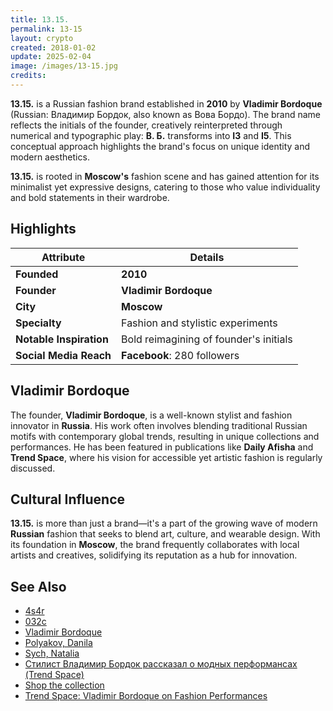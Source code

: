 ```yaml
---
title: 13.15.  
permalink: 13-15  
layout: crypto  
created: 2018-01-02  
update: 2025-02-04  
image: /images/13-15.jpg  
credits:  
---
```


**13.15.** is a Russian fashion brand established in **2010** by **Vladimir Bordoque** (Russian: Владимир Бордок, also known as Вова Бордо). The brand name reflects the initials of the founder, creatively reinterpreted through numerical and typographic play: **В. Б.** transforms into **I3** and **I5**. This conceptual approach highlights the brand's focus on unique identity and modern aesthetics.  

**13.15.** is rooted in **Moscow's** fashion scene and has gained attention for its minimalist yet expressive designs, catering to those who value individuality and bold statements in their wardrobe.  

## Highlights  

| Attribute                | Details                                      |  
|--------------------------|----------------------------------------------|  
| **Founded**              | **2010**                                     |  
| **Founder**              | **Vladimir Bordoque**                        |  
| **City**                 | **Moscow**                                   |  
| **Specialty**            | Fashion and stylistic experiments           |  
| **Notable Inspiration**  | Bold reimagining of founder's initials       |  
| **Social Media Reach**   | **Facebook**: 280 followers                  |  

## Vladimir Bordoque  

The founder, **Vladimir Bordoque**, is a well-known stylist and fashion innovator in **Russia**. His work often involves blending traditional Russian motifs with contemporary global trends, resulting in unique collections and performances. He has been featured in publications like **Daily Afisha** and **Trend Space**, where his vision for accessible yet artistic fashion is regularly discussed.  

## Cultural Influence  

**13.15.** is more than just a brand—it's a part of the growing wave of modern **Russian** fashion that seeks to blend art, culture, and wearable design. With its foundation in **Moscow**, the brand frequently collaborates with local artists and creatives, solidifying its reputation as a hub for innovation.  

## See Also  

+ [4s4r](4s4r)  
+ [032c](032c)  
+ [Vladimir Bordoque](bordoque-vladimir)  
+ [Polyakov, Danila](polyakov-danila)  
+ [Sych, Natalia](sych-natalia)  
+ [Стилист Владимир Бордок рассказал о модных перформансах (Trend Space)](http://www.trendspace.ru/moda/bordok/)  
+ [Shop the collection](https://daily.afisha.ru/beauty/3878-kak-odetsya-na-vecherinku-delovuyu-vstrechu-i-domashniy-prazdnik-za-10-000-rubley/)  
+ [Trend Space: Vladimir Bordoque on Fashion Performances](http://www.trendspace.ru/moda/bordok/)  

<!-- Prompt:  
- Не менять язык статьи, сохранять оригинальный язык.  
- Если тема оформлена как "Имя Фамилия", заголовок должен быть "Фамилия, Имя".  
- Изменить title: A Template на основной топик в статье.  
- Создать permalink: на основе title (без / пред и / после/)  
- Замени date: на created:  
- Замени update: хххх-хх-хх текущую дату в таком же формате  
- Изменить заголовок раздела "Citations" на ## Citations.  
- Оформить ссылки в разделе "Citations" в формате: **[x]** [URL](URL).  
- При ссылке на источник в тексте, использовать формат: **[x]**, **[x]**.  
- Убедиться, что номера цитат соответствуют записям в разделе "Citations".  
- Сделать номера цитат кликабельными по указанному выше формату.  
- Добавить список связанных тем в том же формате.  
- Если есть списки с годами (при условии что они не содержат длинные предложения или ссылки) - конвертируй их в таблицы.  
- Выделяй даты, места, географические названия, адреса, имена собственные **таким образом**.  
- Использовать шаблон - "[Название темы](ссылка-на-тему)" для каждого пункта.  
- Раздел ## See also должен включаться автоматически в конец статьи.  
- Результат в md коде.  
- Оставить этот Prompt после редактирования в конце кода.  
-->  
